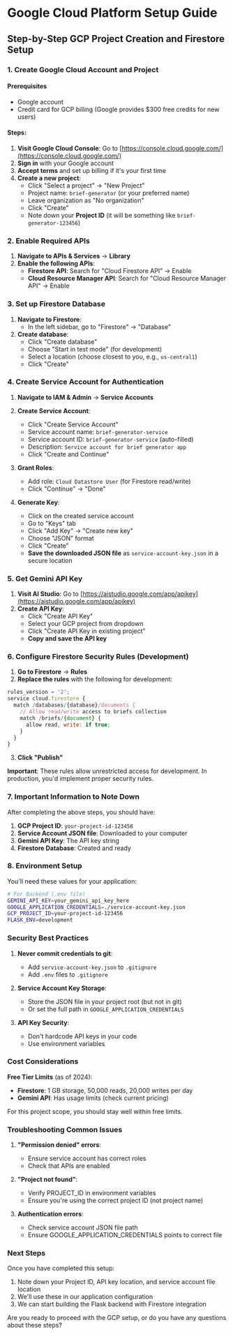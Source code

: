 # Google Cloud Platform Setup Guide

## Step-by-Step GCP Project Creation and Firestore Setup

### 1. Create Google Cloud Account and Project

#### Prerequisites
- Google account
- Credit card for GCP billing (Google provides $300 free credits for new users)

#### Steps:
1. **Visit Google Cloud Console**: Go to [https://console.cloud.google.com/](https://console.cloud.google.com/)
2. **Sign in** with your Google account
3. **Accept terms** and set up billing if it's your first time
4. **Create a new project**:
   - Click "Select a project" → "New Project"
   - Project name: `brief-generator` (or your preferred name)
   - Leave organization as "No organization"
   - Click "Create"
   - Note down your **Project ID** (it will be something like `brief-generator-123456`)

### 2. Enable Required APIs

1. **Navigate to APIs & Services** → **Library**
2. **Enable the following APIs**:
   - **Firestore API**: Search for "Cloud Firestore API" → Enable
   - **Cloud Resource Manager API**: Search for "Cloud Resource Manager API" → Enable

### 3. Set up Firestore Database

1. **Navigate to Firestore**:
   - In the left sidebar, go to "Firestore" → "Database"
2. **Create database**:
   - Click "Create database"
   - Choose "Start in test mode" (for development)
   - Select a location (choose closest to you, e.g., `us-central1`)
   - Click "Create"

### 4. Create Service Account for Authentication

1. **Navigate to IAM & Admin** → **Service Accounts**
2. **Create Service Account**:
   - Click "Create Service Account"
   - Service account name: `brief-generator-service`
   - Service account ID: `brief-generator-service` (auto-filled)
   - Description: `Service account for brief generator app`
   - Click "Create and Continue"

3. **Grant Roles**:
   - Add role: `Cloud Datastore User` (for Firestore read/write)
   - Click "Continue" → "Done"

4. **Generate Key**:
   - Click on the created service account
   - Go to "Keys" tab
   - Click "Add Key" → "Create new key"
   - Choose "JSON" format
   - Click "Create"
   - **Save the downloaded JSON file** as `service-account-key.json` in a secure location

### 5. Get Gemini API Key

1. **Visit AI Studio**: Go to [https://aistudio.google.com/app/apikey](https://aistudio.google.com/app/apikey)
2. **Create API Key**:
   - Click "Create API Key"
   - Select your GCP project from dropdown
   - Click "Create API Key in existing project"
   - **Copy and save the API key**

### 6. Configure Firestore Security Rules (Development)

1. **Go to Firestore** → **Rules**
2. **Replace the rules** with the following for development:
```javascript
rules_version = '2';
service cloud.firestore {
  match /databases/{database}/documents {
    // Allow read/write access to briefs collection
    match /briefs/{document} {
      allow read, write: if true;
    }
  }
}
```
3. **Click "Publish"**

**Important**: These rules allow unrestricted access for development. In production, you'd implement proper security rules.

### 7. Important Information to Note Down

After completing the above steps, you should have:

1. **GCP Project ID**: `your-project-id-123456`
2. **Service Account JSON file**: Downloaded to your computer
3. **Gemini API Key**: The API key string
4. **Firestore Database**: Created and ready

### 8. Environment Setup

You'll need these values for your application:

```bash
# For Backend (.env file)
GEMINI_API_KEY=your_gemini_api_key_here
GOOGLE_APPLICATION_CREDENTIALS=./service-account-key.json
GCP_PROJECT_ID=your-project-id-123456
FLASK_ENV=development
```

### Security Best Practices

1. **Never commit credentials to git**:
   - Add `service-account-key.json` to `.gitignore`
   - Add `.env` files to `.gitignore`

2. **Service Account Key Storage**:
   - Store the JSON file in your project root (but not in git)
   - Or set the full path in `GOOGLE_APPLICATION_CREDENTIALS`

3. **API Key Security**:
   - Don't hardcode API keys in your code
   - Use environment variables

### Cost Considerations

**Free Tier Limits** (as of 2024):
- **Firestore**: 1 GB storage, 50,000 reads, 20,000 writes per day
- **Gemini API**: Has usage limits (check current pricing)

For this project scope, you should stay well within free limits.

### Troubleshooting Common Issues

1. **"Permission denied" errors**:
   - Ensure service account has correct roles
   - Check that APIs are enabled

2. **"Project not found"**:
   - Verify PROJECT_ID in environment variables
   - Ensure you're using the correct project ID (not project name)

3. **Authentication errors**:
   - Check service account JSON file path
   - Ensure GOOGLE_APPLICATION_CREDENTIALS points to correct file

### Next Steps

Once you have completed this setup:
1. Note down your Project ID, API key location, and service account file location
2. We'll use these in our application configuration
3. We can start building the Flask backend with Firestore integration

Are you ready to proceed with the GCP setup, or do you have any questions about these steps?
